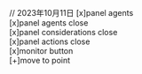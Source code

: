 // 2023年10月11日
[x]panel agents  
[x]panel agents close  
[x]panel considerations close  
[x]panel actions close  
[x]monitor button  
[+]move to point  